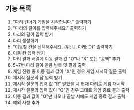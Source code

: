 ## 기능 목록

1. "다리 건너기 게임을 시작합니다." 출력하기
2. "다리의 길이를 입력해주세요." 출력하기
3. 다리의 길이 입력 받기
4. 다리 생성하기
5. "이동할 칸을 선택해주세요. (위: U, 아래: D)" 출력하기
6. 이동 칸 입력 받기
7. 다리 결과 배열에 이동 결과 값 "O"나 "X" 또는 "공백" 추가
8. 5~7번 다리 길이 만큼 반복 및 결과 출력
9. 게임 진행 중 이동 결과 값이 "X"인 경우 게임 재시작 질문 출력
10. 재시작 질문의 답 입력 받기
11. 재시작 질문의 입력 값 "R" 받았을 시 현재 다리로 게임 재시작
12. 재시작 질문의 입력 값이 "Q"인 경우 그대로 게임 종료 결과 출력
13. 이동 결과 값이 "O"만 나오다 끝날 시에도 게임 종료 결과 출력
14. 예외 사항 추가
